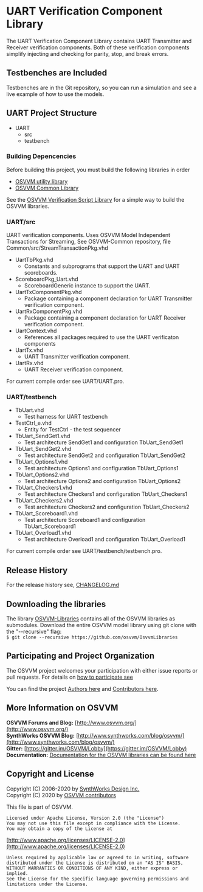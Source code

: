# UART Verification Component Library 
The UART Verification Component Library 
contains UART Transmitter and Receiver 
verification components. 
Both of these verification components simplify 
injecting and checking for
parity, stop, and break errors.  

## Testbenches are Included 

Testbenches are in the Git repository, so you can 
run a simulation and see a live example 
of how to use the models.

## UART Project Structure
   * UART
      * src
      * testbench
         
### Building Depencencies
Before building this project, you must build the following libraries in order
   * [OSVVM utility library](https://github.com/osvvm/osvvm) 
   * [OSVVM Common Library](https://github.com/osvvm/OSVVM-Common)   

See the [OSVVM Verification Script Library](https://github.com/osvvm/OSVVM-Scripts) 
for a simple way to build the OSVVM libraries.

### UART/src
UART verification components.
Uses OSVVM Model Independent Transactions for Streaming,
See OSVVM-Common repository, file Common/src/StreamTransactionPkg.vhd

   * UartTbPkg.vhd
      * Constants and subprograms that support the UART and UART scoreboards.
   * ScoreboardPkg_Uart.vhd
      * ScoreboardGeneric instance to support the UART.
   * UartTxComponentPkg.vhd
      * Package containing a component declaration for UART Transmitter verification component. 
   * UartRxComponentPkg.vhd
      * Package containing a component declaration for UART Receiver verification component. 
   * UartContext.vhd
      * References all packages required to use the UART verificaton components
   * UartTx.vhd
      * UART Transmitter verification component. 
   * UartRx.vhd
      * UART Receiver verification component. 

For current compile order see UART/UART.pro.

### UART/testbench
   * TbUart.vhd
      * Test harness for UART testbench
   * TestCtrl_e.vhd
      * Entity for TestCtrl - the test sequencer
   * TbUart_SendGet1.vhd
      * Test architecture SendGet1 and configuration TbUart_SendGet1
   * TbUart_SendGet2.vhd
      * Test architecture SendGet2 and configuration TbUart_SendGet2
   * TbUart_Options1.vhd
      * Test architecture Options1 and configuration TbUart_Options1
   * TbUart_Options2.vhd
      * Test architecture Options2 and configuration TbUart_Options2
   * TbUart_Checkers1.vhd
      * Test architecture Checkers1 and configuration TbUart_Checkers1
   * TbUart_Checkers2.vhd
      * Test architecture Checkers2 and configuration TbUart_Checkers2
   * TbUart_Scoreboard1.vhd
      * Test architecture Scoreboard1 and configuration TbUart_Scoreboard1
   * TbUart_Overload1.vhd
      * Test architecture Overload1 and configuration TbUart_Overload1

For current compile order see UART/testbench/testbench.pro.


## Release History
For the release history see, [CHANGELOG.md](CHANGELOG.md)

## Downloading the libraries

The library [OSVVM-Libraries](https://github.com/osvvm/OsvvmLibraries) 
contains all of the OSVVM libraries as submodules.
Download the entire OSVVM model library using git clone with the "--recursive" flag:  
        `$ git clone --recursive https://github.com/osvvm/OsvvmLibraries`

## Participating and Project Organization 

The OSVVM project welcomes your participation with either 
issue reports or pull requests.
For details on [how to participate see](https://github.com/osvvm/OsvvmLibraries/-/blob/master/CONTRIBUTING.md)

You can find the project [Authors here](https://github.com/osvvm/OsvvmLibraries/-/blob/master/AUTHORS.md) and
[Contributors here](https://github.com/osvvm/OsvvmLibraries/-/blob/master/CONTRIBUTORS.md).

## More Information on OSVVM

**OSVVM Forums and Blog:**     [http://www.osvvm.org/](http://www.osvvm.org/)   
**SynthWorks OSVVM Blog:** [http://www.synthworks.com/blog/osvvm/](http://www.synthworks.com/blog/osvvm/)    
**Gitter:** [https://gitter.im/OSVVM/Lobby](https://gitter.im/OSVVM/Lobby)  
**Documentation:** [Documentation for the OSVVM libraries can be found here](https://github.com/OSVVM/Documentation)

## Copyright and License
Copyright (C) 2006-2020 by [SynthWorks Design Inc.](http://www.synthworks.com/)   
Copyright (C) 2020 by [OSVVM contributors](CONTRIBUTOR.md)   

This file is part of OSVVM.

    Licensed under Apache License, Version 2.0 (the "License")
    You may not use this file except in compliance with the License.
    You may obtain a copy of the License at

  [http://www.apache.org/licenses/LICENSE-2.0](http://www.apache.org/licenses/LICENSE-2.0)

    Unless required by applicable law or agreed to in writing, software
    distributed under the License is distributed on an "AS IS" BASIS,
    WITHOUT WARRANTIES OR CONDITIONS OF ANY KIND, either express or implied.
    See the License for the specific language governing permissions and
    limitations under the License.
